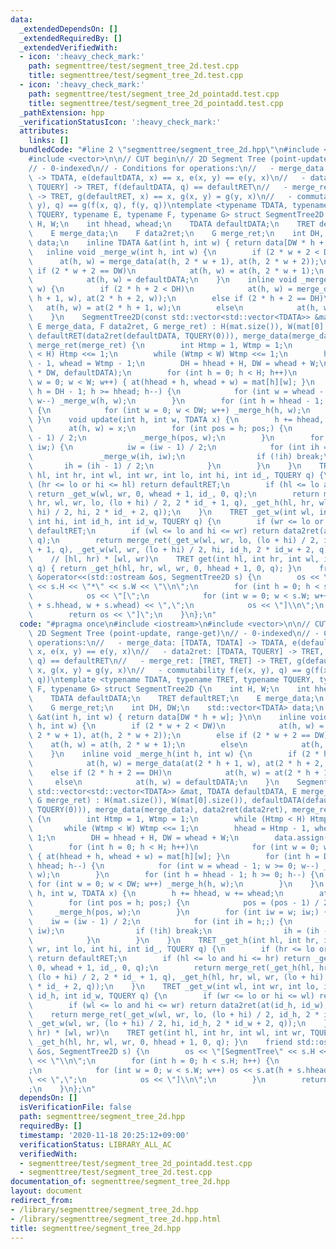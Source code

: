 ```yaml
---
data:
  _extendedDependsOn: []
  _extendedRequiredBy: []
  _extendedVerifiedWith:
  - icon: ':heavy_check_mark:'
    path: segmenttree/test/segment_tree_2d.test.cpp
    title: segmenttree/test/segment_tree_2d.test.cpp
  - icon: ':heavy_check_mark:'
    path: segmenttree/test/segment_tree_2d_pointadd.test.cpp
    title: segmenttree/test/segment_tree_2d_pointadd.test.cpp
  _pathExtension: hpp
  _verificationStatusIcon: ':heavy_check_mark:'
  attributes:
    links: []
  bundledCode: "#line 2 \"segmenttree/segment_tree_2d.hpp\"\n#include <iostream>\n\
    #include <vector>\n\n// CUT begin\n// 2D Segment Tree (point-update, range-get)\n\
    // - 0-indexed\n// - Conditions for operations:\n//   - merge_data: [TDATA, TDATA]\
    \ -> TDATA, e(defaultDATA, x) == x, e(x, y) == e(y, x)\n//   - data2ret: [TDATA,\
    \ TQUERY] -> TRET, f(defaultDATA, q) == defaultRET\n//   - merge_ret: [TRET, TRET]\
    \ -> TRET, g(defaultRET, x) == x, g(x, y) = g(y, x)\n//   - commutability f(e(x,\
    \ y), q) == g(f(x, q), f(y, q))\ntemplate <typename TDATA, typename TRET, typename\
    \ TQUERY, typename E, typename F, typename G> struct SegmentTree2D {\n    int\
    \ H, W;\n    int hhead, whead;\n    TDATA defaultDATA;\n    TRET defaultRET;\n\
    \    E merge_data;\n    F data2ret;\n    G merge_ret;\n    int DH, DW;\n    std::vector<TDATA>\
    \ data;\n    inline TDATA &at(int h, int w) { return data[DW * h + w]; }\n\n \
    \   inline void _merge_w(int h, int w) {\n        if (2 * w + 2 < DW)\n      \
    \      at(h, w) = merge_data(at(h, 2 * w + 1), at(h, 2 * w + 2));\n        else\
    \ if (2 * w + 2 == DW)\n            at(h, w) = at(h, 2 * w + 1);\n        else\n\
    \            at(h, w) = defaultDATA;\n    }\n    inline void _merge_h(int h, int\
    \ w) {\n        if (2 * h + 2 < DH)\n            at(h, w) = merge_data(at(2 *\
    \ h + 1, w), at(2 * h + 2, w));\n        else if (2 * h + 2 == DH)\n         \
    \   at(h, w) = at(2 * h + 1, w);\n        else\n            at(h, w) = defaultDATA;\n\
    \    }\n    SegmentTree2D(const std::vector<std::vector<TDATA>> &mat, TDATA defaultDATA,\
    \ E merge_data, F data2ret, G merge_ret) : H(mat.size()), W(mat[0].size()), defaultDATA(defaultDATA),\
    \ defaultRET(data2ret(defaultDATA, TQUERY(0))), merge_data(merge_data), data2ret(data2ret),\
    \ merge_ret(merge_ret) {\n        int Htmp = 1, Wtmp = 1;\n        while (Htmp\
    \ < H) Htmp <<= 1;\n        while (Wtmp < W) Wtmp <<= 1;\n        hhead = Htmp\
    \ - 1, whead = Wtmp - 1;\n        DH = hhead + H, DW = whead + W;\n        data.assign(DH\
    \ * DW, defaultDATA);\n        for (int h = 0; h < H; h++)\n            for (int\
    \ w = 0; w < W; w++) { at(hhead + h, whead + w) = mat[h][w]; }\n        for (int\
    \ h = DH - 1; h >= hhead; h--) {\n            for (int w = whead - 1; w >= 0;\
    \ w--) _merge_w(h, w);\n        }\n        for (int h = hhead - 1; h >= 0; h--)\
    \ {\n            for (int w = 0; w < DW; w++) _merge_h(h, w);\n        }\n   \
    \ }\n    void update(int h, int w, TDATA x) {\n        h += hhead, w += whead;\n\
    \        at(h, w) = x;\n        for (int pos = h; pos;) {\n            pos = (pos\
    \ - 1) / 2;\n            _merge_h(pos, w);\n        }\n        for (int iw = w;\
    \ iw;) {\n            iw = (iw - 1) / 2;\n            for (int ih = h;;) {\n \
    \               _merge_w(ih, iw);\n                if (!ih) break;\n         \
    \       ih = (ih - 1) / 2;\n            }\n        }\n    }\n    TRET _get_h(int\
    \ hl, int hr, int wl, int wr, int lo, int hi, int id_, TQUERY q) {\n        if\
    \ (hr <= lo or hi <= hl) return defaultRET;\n        if (hl <= lo and hi <= hr)\
    \ return _get_w(wl, wr, 0, whead + 1, id_, 0, q);\n        return merge_ret(_get_h(hl,\
    \ hr, wl, wr, lo, (lo + hi) / 2, 2 * id_ + 1, q), _get_h(hl, hr, wl, wr, (lo +\
    \ hi) / 2, hi, 2 * id_ + 2, q));\n    }\n    TRET _get_w(int wl, int wr, int lo,\
    \ int hi, int id_h, int id_w, TQUERY q) {\n        if (wr <= lo or hi <= wl) return\
    \ defaultRET;\n        if (wl <= lo and hi <= wr) return data2ret(at(id_h, id_w),\
    \ q);\n        return merge_ret(_get_w(wl, wr, lo, (lo + hi) / 2, id_h, 2 * id_w\
    \ + 1, q), _get_w(wl, wr, (lo + hi) / 2, hi, id_h, 2 * id_w + 2, q));\n    }\n\
    \    // [hl, hr) * [wl, wr)\n    TRET get(int hl, int hr, int wl, int wr, TQUERY\
    \ q) { return _get_h(hl, hr, wl, wr, 0, hhead + 1, 0, q); }\n    friend std::ostream\
    \ &operator<<(std::ostream &os, SegmentTree2D s) {\n        os << \"[SegmentTree\"\
    \ << s.H << \"*\" << s.W << \"\\n\";\n        for (int h = 0; h < s.H; h++) {\n\
    \            os << \"[\";\n            for (int w = 0; w < s.W; w++) os << s.at(h\
    \ + s.hhead, w + s.whead) << \",\";\n            os << \"]\\n\";\n        }\n\
    \        return os << \"]\";\n    }\n};\n"
  code: "#pragma once\n#include <iostream>\n#include <vector>\n\n// CUT begin\n//\
    \ 2D Segment Tree (point-update, range-get)\n// - 0-indexed\n// - Conditions for\
    \ operations:\n//   - merge_data: [TDATA, TDATA] -> TDATA, e(defaultDATA, x) ==\
    \ x, e(x, y) == e(y, x)\n//   - data2ret: [TDATA, TQUERY] -> TRET, f(defaultDATA,\
    \ q) == defaultRET\n//   - merge_ret: [TRET, TRET] -> TRET, g(defaultRET, x) ==\
    \ x, g(x, y) = g(y, x)\n//   - commutability f(e(x, y), q) == g(f(x, q), f(y,\
    \ q))\ntemplate <typename TDATA, typename TRET, typename TQUERY, typename E, typename\
    \ F, typename G> struct SegmentTree2D {\n    int H, W;\n    int hhead, whead;\n\
    \    TDATA defaultDATA;\n    TRET defaultRET;\n    E merge_data;\n    F data2ret;\n\
    \    G merge_ret;\n    int DH, DW;\n    std::vector<TDATA> data;\n    inline TDATA\
    \ &at(int h, int w) { return data[DW * h + w]; }\n\n    inline void _merge_w(int\
    \ h, int w) {\n        if (2 * w + 2 < DW)\n            at(h, w) = merge_data(at(h,\
    \ 2 * w + 1), at(h, 2 * w + 2));\n        else if (2 * w + 2 == DW)\n        \
    \    at(h, w) = at(h, 2 * w + 1);\n        else\n            at(h, w) = defaultDATA;\n\
    \    }\n    inline void _merge_h(int h, int w) {\n        if (2 * h + 2 < DH)\n\
    \            at(h, w) = merge_data(at(2 * h + 1, w), at(2 * h + 2, w));\n    \
    \    else if (2 * h + 2 == DH)\n            at(h, w) = at(2 * h + 1, w);\n   \
    \     else\n            at(h, w) = defaultDATA;\n    }\n    SegmentTree2D(const\
    \ std::vector<std::vector<TDATA>> &mat, TDATA defaultDATA, E merge_data, F data2ret,\
    \ G merge_ret) : H(mat.size()), W(mat[0].size()), defaultDATA(defaultDATA), defaultRET(data2ret(defaultDATA,\
    \ TQUERY(0))), merge_data(merge_data), data2ret(data2ret), merge_ret(merge_ret)\
    \ {\n        int Htmp = 1, Wtmp = 1;\n        while (Htmp < H) Htmp <<= 1;\n \
    \       while (Wtmp < W) Wtmp <<= 1;\n        hhead = Htmp - 1, whead = Wtmp -\
    \ 1;\n        DH = hhead + H, DW = whead + W;\n        data.assign(DH * DW, defaultDATA);\n\
    \        for (int h = 0; h < H; h++)\n            for (int w = 0; w < W; w++)\
    \ { at(hhead + h, whead + w) = mat[h][w]; }\n        for (int h = DH - 1; h >=\
    \ hhead; h--) {\n            for (int w = whead - 1; w >= 0; w--) _merge_w(h,\
    \ w);\n        }\n        for (int h = hhead - 1; h >= 0; h--) {\n           \
    \ for (int w = 0; w < DW; w++) _merge_h(h, w);\n        }\n    }\n    void update(int\
    \ h, int w, TDATA x) {\n        h += hhead, w += whead;\n        at(h, w) = x;\n\
    \        for (int pos = h; pos;) {\n            pos = (pos - 1) / 2;\n       \
    \     _merge_h(pos, w);\n        }\n        for (int iw = w; iw;) {\n        \
    \    iw = (iw - 1) / 2;\n            for (int ih = h;;) {\n                _merge_w(ih,\
    \ iw);\n                if (!ih) break;\n                ih = (ih - 1) / 2;\n\
    \            }\n        }\n    }\n    TRET _get_h(int hl, int hr, int wl, int\
    \ wr, int lo, int hi, int id_, TQUERY q) {\n        if (hr <= lo or hi <= hl)\
    \ return defaultRET;\n        if (hl <= lo and hi <= hr) return _get_w(wl, wr,\
    \ 0, whead + 1, id_, 0, q);\n        return merge_ret(_get_h(hl, hr, wl, wr, lo,\
    \ (lo + hi) / 2, 2 * id_ + 1, q), _get_h(hl, hr, wl, wr, (lo + hi) / 2, hi, 2\
    \ * id_ + 2, q));\n    }\n    TRET _get_w(int wl, int wr, int lo, int hi, int\
    \ id_h, int id_w, TQUERY q) {\n        if (wr <= lo or hi <= wl) return defaultRET;\n\
    \        if (wl <= lo and hi <= wr) return data2ret(at(id_h, id_w), q);\n    \
    \    return merge_ret(_get_w(wl, wr, lo, (lo + hi) / 2, id_h, 2 * id_w + 1, q),\
    \ _get_w(wl, wr, (lo + hi) / 2, hi, id_h, 2 * id_w + 2, q));\n    }\n    // [hl,\
    \ hr) * [wl, wr)\n    TRET get(int hl, int hr, int wl, int wr, TQUERY q) { return\
    \ _get_h(hl, hr, wl, wr, 0, hhead + 1, 0, q); }\n    friend std::ostream &operator<<(std::ostream\
    \ &os, SegmentTree2D s) {\n        os << \"[SegmentTree\" << s.H << \"*\" << s.W\
    \ << \"\\n\";\n        for (int h = 0; h < s.H; h++) {\n            os << \"[\"\
    ;\n            for (int w = 0; w < s.W; w++) os << s.at(h + s.hhead, w + s.whead)\
    \ << \",\";\n            os << \"]\\n\";\n        }\n        return os << \"]\"\
    ;\n    }\n};\n"
  dependsOn: []
  isVerificationFile: false
  path: segmenttree/segment_tree_2d.hpp
  requiredBy: []
  timestamp: '2020-11-18 20:25:12+09:00'
  verificationStatus: LIBRARY_ALL_AC
  verifiedWith:
  - segmenttree/test/segment_tree_2d_pointadd.test.cpp
  - segmenttree/test/segment_tree_2d.test.cpp
documentation_of: segmenttree/segment_tree_2d.hpp
layout: document
redirect_from:
- /library/segmenttree/segment_tree_2d.hpp
- /library/segmenttree/segment_tree_2d.hpp.html
title: segmenttree/segment_tree_2d.hpp
---
```

